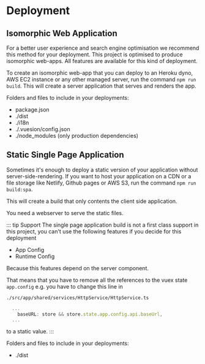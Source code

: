 # Deployment

## Isomorphic Web Application

For a better user experience and search engine optimisation we recommend this method for your deployment.
This project is optimised to produce isomorphic web-apps. All features are available for this kind of deployment.

To create an isomorphic web-app that you can deploy to an Heroku dyno, AWS EC2 instance or any other managed server,
run the command `npm run build`. This will create a server application that serves and renders the app.

Folders and files to include in your deployments:

- package.json
- ./dist
- ./i18n
- ./.vuesion/config.json
- ./node_modules (only production dependencies)

## Static Single Page Application

Sometimes it's enough to deploy a static version of your application without server-side-rendering. If you want to host
your application on a CDN or a file storage like Netlify, Github pages or AWS S3, run the command `npm run build:spa`.

This will create a build that only contents the client side application.

You need a webserver to serve the static files.

::: tip Support
The single page application build is not a first class support in this project, you can't use the following features
if you decide for this deployment

- App Config
- Runtime Config

Because this features depend on the server component.

That means that you have to remove all the references to the vuex
state `app.config` e.g. you have to change this line in

`./src/app/shared/services/HttpService/HttpService.ts`

```js
  ...
    baseURL: store && store.state.app.config.api.baseUrl,
  ...
```

to a static value.
:::

Folders and files to include in your deployments:

- ./dist
